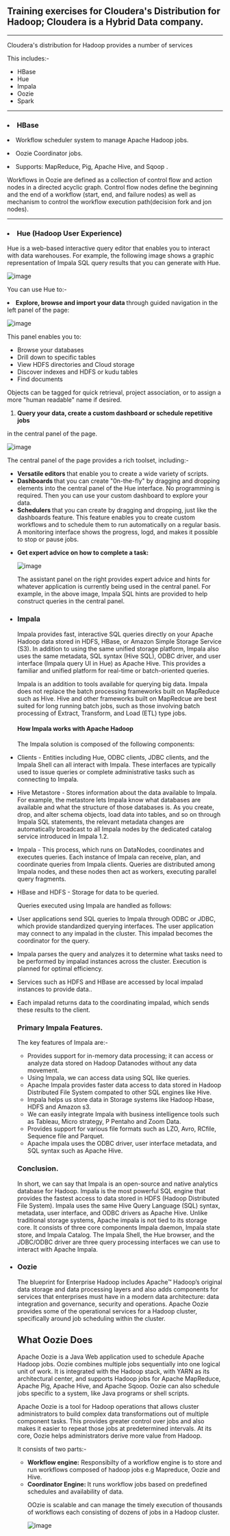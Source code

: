 <h2> Training exercises for Cloudera's Distribution for Hadoop; Cloudera is a Hybrid Data company. </h2>

-------------------------------------------------------------------------------------------------------

<p>Cloudera's distribution for Hadoop provides a number of services</p> 
<p> This includes:- </p>
<ul>
         <li>HBase</li>
         <li>Hue</li>
         <li>Impala</li>
         <li>Oozie</li>
         <li>Spark</li>
      </ul>
      
-------------------------------------------------------------------------------------------------------- 
<p><h3><li>HBase</li></h3></p>

<p><li>Workflow scheduler system to manage Apache Hadoop jobs.</li></p>
<p><li>Oozie Coordinator jobs.</li></p>
<p><li>Supports: MapReduce, Pig, Apache Hive, and Sqoop .</li></p>
<p>Workflows in Oozie are defined as a collection of control flow and action nodes in a directed acyclic graph. Control flow nodes define the beginning and the end of a workflow (start, end, and failure nodes) as well as mechanism to control the workflow execution path(decision fork and jon nodes).</p>

--------------------------------------------------------------------------------------------------------

<p><h3><li>Hue (Hadoop User Experience)</li></h3></p>
<p> Hue is a web-based interactive query editor that enables you to interact with data warehouses. For example, the following image shows a graphic representation of Impala SQL query results that you can generate with Hue. </p>

![image](https://user-images.githubusercontent.com/97665556/216337193-b285a3c3-2703-4e1a-b14d-988fd4b948c7.png)
<p> You can use Hue to:- </p>
<p><li><b>Explore, browse and import your data </b> through guided navigation in the left panel of the page: </li></p>

![image](https://user-images.githubusercontent.com/97665556/216339073-83dd625a-b69c-46e9-af88-1bd4db8a7f97.png)

<p>This panel enables you to: </p>
<ul>
         <li>Browse your databases</li>
         <li>Drill down to specific tables</li>
         <li>View HDFS directories and Cloud storage</li>
         <li>Discover indexes and HDFS or kudu tables</li>
         <li>Find documents</li>
 </ul>
 
 <p>Objects can be tagged for quick retrieval, project association, or to assign a more "human readable" name if desired. </p>
 <p><b><ol><li>Query your data, create a custom dashboard or schedule repetitive jobs</li></ol></b> in the central panel of the page. </p>
 
 ![image](https://user-images.githubusercontent.com/97665556/216589222-22ee4f15-d084-4503-8699-95222a4106f3.png)

<p> The central panel of the page provides a rich toolset, including:- </p>
<p><ul><li><b>Versatile editors </b>that enable you to create a wide variety of scripts. </li>
         <li><b>Dashboards </b>that you can create "0n-the-fly" by dragging and dropping elements into the central panel of the Hue interface. No programming is required. Then you can use your custom dashboard to explore your data. </li>
         <li><b>Schedulers </b>that you can create by dragging and dropping, just like the dashboards feature. This feature enables you to create custom workflows and to schedule them to run automatically on a regular basis. A monitoring interface shows the progress, logd, and makes it possible to stop or pause jobs. </li>
         </p>
         
         
<p><li><b>Get expert advice on how to complete a task: </b></li></p>
         
![image](https://user-images.githubusercontent.com/97665556/216936755-53522b4a-72a5-454a-ab27-42e6eb99171b.png) 

         
<p>The assistant panel on the right provides expert advice and hints for whatever application is currently being used in the central panel. For example, in the above image, Impala SQL hints are provided to help construct queries in the central panel. </p>

<p><h3><li>Impala</li></h3></p>
<p> Impala provides fast, interactive SQL queries directly on your Apache Hadoop data stored in HDFS, HBase, or Amazon Simple Storage Service (S3). In addition to using the same unified storage platform, Impala also uses the same metadata, SQL syntax (Hive SQL), ODBC driver, and user interface (Impala query UI in Hue) as Apache Hive. This provides a familiar and unified platform for real-time or batch-oriented queries. </p>

<p>Impala is an addition to tools available for querying big data. Impala does not replace the batch processing frameworks built on MapReduce such as Hive. Hive and other frameworks built on MapRedcue are best suited for long running batch jobs, such as those involving batch processing of Extract, Transform, and Load (ETL) type jobs.</p>

<p><h4><b>How Impala works with Apache Hadoop</b></h4></p>
<p>The Impala solution is composed of the following components:</p>
<p><li>Clients - Entities including Hue, ODBC clients, JDBC clients, and the Impala Shell can all interact with Impala. These interfaces are typically used to issue queries or complete administrative tasks such as connecting to Impala. </li></p>

<p><li>Hive Metastore - Stores information about the data available to Impala. For example, the metastore lets Impala know what databases are available and what the structure of those databases is. As you create, drop, and alter schema objects, load data into tables, and so on through Impala SQL statements, the relevant metadata changes are automatically broadcast to all Impala nodes by the dedicated catalog service introduced in Impala 1.2. </li></p>

<p><li>Impala - This process, which runs on DataNodes, coordinates and executes queries. Each instance of Impala can receive, plan, and coordinate queries from Impala clients. Queries are distributed among Impala nodes, and these nodes then act as workers, executing parallel query fragments. </li></p>


<p><li>HBase and HDFS - Storage for data to be queried. </li></p>

<p>Queries executed using Impala are handled as follows:</p>
<p><li>User applications send SQL queries to Impala through ODBC or JDBC, which provide standardized querying interfaces. The user application may connect to any impalad in the cluster. This impalad becomes the coordinator for the query. </li></p>

<p><li>Impala parses the query and analyzes it to determine what tasks need to be performed by impalad instances across the cluster. Execution is planned for optimal efficiency. </li></p>

<p><li>Services such as HDFS and HBase are accessed by local impalad instances to provide data.. </li></p>

<p><li>Each impalad returns data to the coordinating impalad, which sends these results to the client.</li></p>

<h3><b>Primary Impala Features.</b></h3>
<p> The key features of Impala are:- </p>
<ul>
         <li>Provides support for in-memory data processing; it can access or analyze data stored on Hadoop Datanodes without any data movement. </li>
         <li>Using Impala, we can access data using SQL like queries. </li>
         <li>Apache Impala provides faster data access to data stored in Hadoop Distributed File System compated to other SQL engines like Hive. </li>
         <li>Impala helps us store data in Storage systems like Hadoop Hbase, HDFS and Amazon s3.</li>
         <li>We can easily integrate Impala with business intelligence tools such as Tableau, Micro strategy, P Pentaho and Zoom Data. </li>
         <li>Provides support for various file formats such as LZO, Avro, RCfile, Sequence file and Parquet. </li>
         <li>Apache impala uses the ODBC driver, user interface metadata, and SQL syntax such as Apache Hive. </li>
     </ul>
     
 <h3><b>Conclusion.</b></h3>
 <p>In short, we can say that Impala is an open-source and native analytics database for Hadoop. Impala is the most powerful SQL engine that provides the fastest access to data stored in HDFS (Hadoop Distributed File System).
Impala uses the same Hive Query Language (SQL) syntax, metadata, user interface, and ODBC drivers as Apache Hive. Unlike traditional storage systems, Apache impala is not tied to its storage core. It consists of three core components Impala daemon, Impala state store, and Impala Catalog. The Impala Shell, the Hue browser, and the JDBC/ODBC driver are three query processing interfaces we can use to interact with Apache Impala.</p>

<p><h3><li>Oozie</li></h3></p>
<p> The blueprint for Enterprise Hadoop includes Apache™ Hadoop’s original data storage and data processing layers and also adds components for services that enterprises must have in a modern data architecture: data integration and governance, security and operations. Apache Oozie provides some of the operational services for a Hadoop cluster, specifically around job scheduling within the cluster. </p>

<p><h2>What Oozie Does </h2></p>
<p>Apache Oozie is a Java Web application used to schedule Apache Hadoop jobs. Oozie combines multiple jobs sequentially into one logical unit of work. It is integrated with the Hadoop stack, with YARN as its architectural center, and supports Hadoop jobs for Apache MapReduce, Apache Pig, Apache Hive, and Apache Sqoop. Oozie can also schedule jobs specific to a system, like Java programs or shell scripts.

Apache Oozie is a tool for Hadoop operations that allows cluster administrators to build complex data transformations out of multiple component tasks. This provides greater control over jobs and also makes it easier to repeat those jobs at predetermined intervals. At its core, Oozie helps administrators derive more value from Hadoop. </p>

<p>It consists of two parts:- </p>
<p><ul>
         <li><b>Workflow engine:</b> Responsibilty of a workflow engine is to store and run workflows composed of hadoop jobs e.g Mapreduce, Oozie and Hive.</li>
         <li><b>Coordinator Engine: </b> It runs workflow jobs based on predefined schedules and availability of data. </li></p>
<p>OOzie is scalable and can manage the timely execution of thousands of workflows each consisting of dozens of jobs in a Hadoop cluster.</p>

![image](https://user-images.githubusercontent.com/97665556/219648434-e74c196a-e16f-4f2c-9c5a-7e61366a137e.png)


